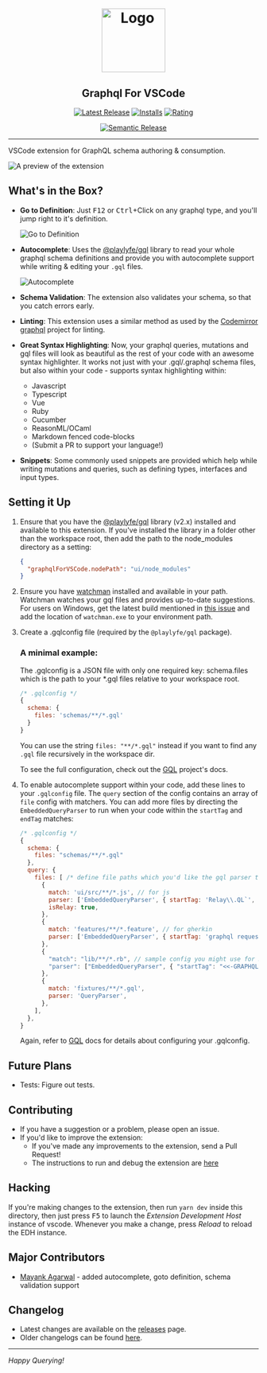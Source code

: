 <h1 align="center"><img src="https://cdn.rawgit.com/kumarharsh/graphql-for-vscode/master/images/logo.png" alt="Logo" height="128" /></h1>
<h2 align="center">Graphql For VSCode</h2>
<div align="center">

  [![Latest Release](https://vsmarketplacebadge.apphb.com/version-short/kumar-harsh.graphql-for-vscode.svg)](https://marketplace.visualstudio.com/items?itemName=kumar-harsh.graphql-for-vscode)
  [![Installs](https://vsmarketplacebadge.apphb.com/installs-short/kumar-harsh.graphql-for-vscode.svg)](https://marketplace.visualstudio.com/items?itemName=kumar-harsh.graphql-for-vscode)
  [![Rating](https://vsmarketplacebadge.apphb.com/rating-short/kumar-harsh.graphql-for-vscode.svg)](https://marketplace.visualstudio.com/items?itemName=kumar-harsh.graphql-for-vscode)


  [![Semantic Release](https://img.shields.io/badge/%20%20%F0%9F%9A%80-semantic--release-e10079.svg)](https://github.com/semantic-release/semantic-release)
</div>

<hr>

VSCode extension for GraphQL schema authoring & consumption.

![A preview of the extension](https://cdn.rawgit.com/kumarharsh/graphql-for-vscode/master/images/preview.png)


## What's in the Box?

* **Go to Definition**: Just <kbd>F12</kbd> or <kbd>Ctrl</kbd>+Click on any graphql type, and you'll jump right to it's definition.

    ![Go to Definition](https://cdn.rawgit.com/kumarharsh/graphql-for-vscode/master/images/goto-definition.gif)
* **Autocomplete**: Uses the [@playlyfe/gql](https://npmjs.org/package/@playlyfe/gql) library to read your whole graphql schema definitions and provide you with autocomplete support while writing & editing your `.gql` files.

  ![Autocomplete](https://cdn.rawgit.com/kumarharsh/graphql-for-vscode/master/images/autocomplete.gif)
* **Schema Validation**: The extension also validates your schema, so that you catch errors early.
* **Linting**: This extension uses a similar method as used by the [Codemirror graphql](https://github.com/graphql/codemirror-graphql) project for linting.
* **Great Syntax Highlighting**: Now, your graphql queries, mutations and gql files will look as beautiful as the rest of your code with an awesome syntax highlighter. It works not just with your .gql/.graphql schema files, but also within your code - supports syntax highlighting within:
  + Javascript
  + Typescript
  + Vue
  + Ruby
  + Cucumber
  + ReasonML/OCaml
  + Markdown fenced code-blocks
  + (Submit a PR to support your language!)

* **Snippets**: Some commonly used snippets are provided which help while writing mutations and queries, such as defining types, interfaces and input types.

## Setting it Up
1. Ensure that you have the [@playlyfe/gql](https://npmjs.org/package/@playlyfe/gql) library (v2.x) installed and available to this extension. If you've installed the library in a folder other than the workspace root, then add the path to the node_modules directory as a setting:
    ```json
    {
      "graphqlForVSCode.nodePath": "ui/node_modules"
    }
    ```

2. Ensure you have [watchman](https://facebook.github.io/watchman/docs/install.html) installed and available in your path. Watchman watches your gql files and provides up-to-date suggestions. For users on Windows, get the latest build mentioned in [this issue](https://github.com/facebook/watchman/issues/19) and add the location of `watchman.exe` to your environment path.

3. Create a .gqlconfig file (required by the `@playlyfe/gql` package).

    ### A minimal example:
    The .gqlconfig is a JSON file with only one required key: schema.files which is the path to your *.gql files relative to your workspace root.
    ```js
    /* .gqlconfig */
    {
      schema: {
        files: 'schemas/**/*.gql'
      }
    }
    ```
    You can use the string `files: "**/*.gql"` instead if you want to find any `.gql` file recursively in the workspace dir.

    To see the full configuration, check out the [GQL](https://github.com/Mayank1791989/gql) project's docs.

4. To enable autocomplete support within your code, add these lines to your `.gqlconfig` file. The `query` section of the config contains an array of `file` config with matchers. You can add more files by directing the `EmbeddedQueryParser` to run when your code within the `startTag` and `endTag` matches:
    ```js
    /* .gqlconfig */
    {
      schema: {
        files: "schemas/**/*.gql"
      },
      query: {
        files: [ /* define file paths which you'd like the gql parser to watch and give autocomplete suggestions for */
          {
            match: 'ui/src/**/*.js', // for js
            parser: ['EmbeddedQueryParser', { startTag: 'Relay\\.QL`', endTag: '`' }],
            isRelay: true,
          },
          {
            match: 'features/**/*.feature', // for gherkin
            parser: ['EmbeddedQueryParser', { startTag: 'graphql request\\s+"""', endTag: '"""' }],
          },
          {
            "match": "lib/**/*.rb", // sample config you might use for Ruby-aware highlighting (inside `<<-GRAPHQL` heredocs)
            "parser": ["EmbeddedQueryParser", { "startTag": "<<-GRAPHQL", "endTag": "GRAPHQL" }]
          },
          {
            match: 'fixtures/**/*.gql',
            parser: 'QueryParser',
          },
        ],
      },
    }
    ```

    Again, refer to [GQL](https://github.com/Mayank1791989/gql) docs for details about configuring your .gqlconfig.

## Future Plans
* Tests: Figure out tests.

## Contributing
* If you have a suggestion or a problem, please open an issue.
* If you'd like to improve the extension:
  + If you've made any improvements to the extension, send a Pull Request!
  + The instructions to run and debug the extension are [here](#hacking)

## Hacking

If you're making changes to the extension, then run `yarn dev` inside this directory,
then just press <kbd>F5</kbd> to launch the *Extension Development Host* instance of vscode. Whenever you make a change, press *Reload* to reload the EDH instance.

## Major Contributors
* [Mayank Agarwal](https://github.com/Mayank1791989) - added autocomplete, goto definition, schema validation support

## Changelog
* Latest changes are available on the [releases](https://github.com/kumarharsh/graphql-for-vscode/releases) page.
* Older changelogs can be found [here](/CHANGELOG.md).

---

*Happy Querying!*
